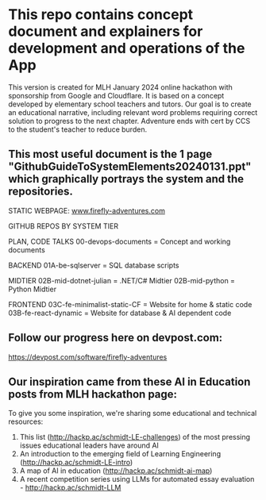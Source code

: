# This repo contains concept document and explainers for development and operations of the App
This version is created for MLH January 2024 online hackathon with sponsorship from Google and Cloudflare.   It is based on a concept developed by elementary school teachers and tutors.  Our goal is to create an educational narrative, including relevant word problems requiring correct solution to progress to the next chapter. Adventure ends with cert by CCS to the student's teacher to reduce burden.

## This most useful document is the 1 page "GithubGuideToSystemElements20240131.ppt" which graphically portrays the system and the repositories.

STATIC WEBPAGE:   www.firefly-adventures.com

GITHUB REPOS BY SYSTEM TIER

PLAN, CODE TALKS 
00-devops-documents = Concept and working documents

BACKEND
01A-be-sqlserver = SQL database scripts

MIDTIER
02B-mid-dotnet-julian = .NET/C# Midtier 
02B-mid-python = Python Midtier

FRONTEND
03C-fe-minimalist-static-CF  = Website for home & static code
03B-fe-react-dynamic = Website for database & AI dependent code

## Follow our progress here on devpost.com:
https://devpost.com/software/firefly-adventures

## Our inspiration came from these AI in Education posts from MLH hackathon page:

To give you some inspiration, we're sharing some educational and technical resources:
1) This list (http://hackp.ac/schmidt-LE-challenges) of the most pressing issues educational leaders have around AI
2) An introduction to the emerging field of Learning Engineering (http://hackp.ac/schmidt-LE-intro)
3) A map of AI in education (http://hackp.ac/schmidt-ai-map)
4) A recent competition series using LLMs for automated essay evaluation - http://hackp.ac/schmidt-LLM

